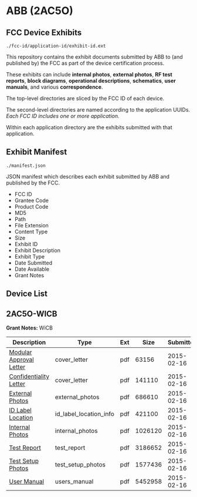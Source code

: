 # ABB (2AC5O)
## FCC Device Exhibits

```
./fcc-id/application-id/exhibit-id.ext
```

This repository contains the exhibit documents submitted by ABB to (and published by) the FCC as part of the device certification process.

These exhibits can include **internal photos**, **external photos**, **RF test reports**, **block diagrams**, **operational descriptions**, **schematics**, **user manuals**, and various **correspondence**.

The top-level directories are sliced by the FCC ID of each device.

The second-level directories are named according to the application UUIDs. *Each FCC ID includes one or more application.*

Within each application directory are the exhibits submitted with that application. 

## Exhibit Manifest

```
./manifest.json
```

JSON manifest which describes each exhibit submitted by ABB and published by the FCC.

- FCC ID
- Grantee Code
- Product Code
- MD5
- Path
- File Extension
- Content Type
- Size
- Exhibit ID
- Exhibit Description
- Exhibit Type
- Date Submitted
- Date Available
- Grant Notes

## Device List
## 2AC5O-WICB
**Grant Notes:** WiCB

| Description | Type | Ext | Size | Submitted | Available |
| ----------- | ---- | --- | ---- | --------- | --------- |
| [Modular Approval Letter](2AC5O-WICB/04802f99aa23db1549e3798f0e07a3db/2536029.pdf) | cover_letter | pdf | 63156 | 2015-02-16 | 2015-02-16 |
| [Confidentiality Letter](2AC5O-WICB/04802f99aa23db1549e3798f0e07a3db/2536026.pdf) | cover_letter | pdf | 141110 | 2015-02-16 | 2015-02-16 |
| [External Photos](2AC5O-WICB/04802f99aa23db1549e3798f0e07a3db/2536032.pdf) | external_photos | pdf | 686610 | 2015-02-16 | 2015-02-16 |
| [ID Label Location](2AC5O-WICB/04802f99aa23db1549e3798f0e07a3db/2536028.pdf) | id_label_location_info | pdf | 421100 | 2015-02-16 | 2015-02-16 |
| [Internal Photos](2AC5O-WICB/04802f99aa23db1549e3798f0e07a3db/2536027.pdf) | internal_photos | pdf | 1026120 | 2015-02-16 | 2015-02-16 |
| [Test Report](2AC5O-WICB/04802f99aa23db1549e3798f0e07a3db/2536025.pdf) | test_report | pdf | 3186652 | 2015-02-16 | 2015-02-16 |
| [Test Setup Photos](2AC5O-WICB/04802f99aa23db1549e3798f0e07a3db/2536031.pdf) | test_setup_photos | pdf | 1577436 | 2015-02-16 | 2015-02-16 |
| [User Manual](2AC5O-WICB/04802f99aa23db1549e3798f0e07a3db/2536030.pdf) | users_manual | pdf | 5452958 | 2015-02-16 | 2015-02-16 |
